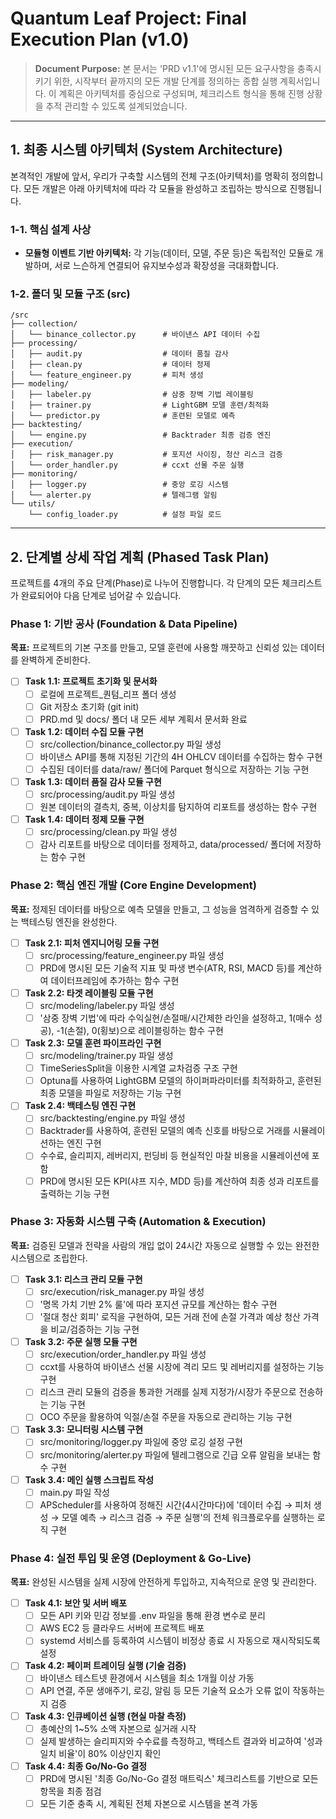 # Quantum Leaf Project: Final Execution Plan (v1.0)

> **Document Purpose:**
> 본 문서는 'PRD v1.1'에 명시된 모든 요구사항을 충족시키기 위한, 시작부터 끝까지의 모든 개발 단계를 정의하는 종합 실행 계획서입니다. 이 계획은 아키텍처를 중심으로 구성되며, 체크리스트 형식을 통해 진행 상황을 추적 관리할 수 있도록 설계되었습니다.

---

## 1. 최종 시스템 아키텍처 (System Architecture)

본격적인 개발에 앞서, 우리가 구축할 시스템의 전체 구조(아키텍처)를 명확히 정의합니다. 모든 개발은 아래 아키텍처에 따라 각 모듈을 완성하고 조립하는 방식으로 진행됩니다.

### 1-1. 핵심 설계 사상
- **모듈형 이벤트 기반 아키텍처:** 각 기능(데이터, 모델, 주문 등)은 독립적인 모듈로 개발하며, 서로 느슨하게 연결되어 유지보수성과 확장성을 극대화합니다.

### 1-2. 폴더 및 모듈 구조 (src)
```
/src
├── collection/
│   └── binance_collector.py      # 바이낸스 API 데이터 수집
├── processing/
│   ├── audit.py                  # 데이터 품질 감사
│   ├── clean.py                  # 데이터 정제
│   └── feature_engineer.py       # 피처 생성
├── modeling/
│   ├── labeler.py                # 삼중 장벽 기법 레이블링
│   ├── trainer.py                # LightGBM 모델 훈련/최적화
│   └── predictor.py              # 훈련된 모델로 예측
├── backtesting/
│   └── engine.py                 # Backtrader 최종 검증 엔진
├── execution/
│   ├── risk_manager.py           # 포지션 사이징, 청산 리스크 검증
│   └── order_handler.py          # ccxt 선물 주문 실행
├── monitoring/
│   ├── logger.py                 # 중앙 로깅 시스템
│   └── alerter.py                # 텔레그램 알림
└── utils/
    └── config_loader.py          # 설정 파일 로드
```

---

## 2. 단계별 상세 작업 계획 (Phased Task Plan)

프로젝트를 4개의 주요 단계(Phase)로 나누어 진행합니다. 각 단계의 모든 체크리스트가 완료되어야 다음 단계로 넘어갈 수 있습니다.

### Phase 1: 기반 공사 (Foundation & Data Pipeline)
**목표:** 프로젝트의 기본 구조를 만들고, 모델 훈련에 사용할 깨끗하고 신뢰성 있는 데이터를 완벽하게 준비한다.

- [ ] **Task 1.1: 프로젝트 초기화 및 문서화**
    - [ ] 로컬에 프로젝트_퀀텀_리프 폴더 생성
    - [ ] Git 저장소 초기화 (git init)
    - [ ] PRD.md 및 docs/ 폴더 내 모든 세부 계획서 문서화 완료
- [ ] **Task 1.2: 데이터 수집 모듈 구현**
    - [ ] src/collection/binance_collector.py 파일 생성
    - [ ] 바이낸스 API를 통해 지정된 기간의 4H OHLCV 데이터를 수집하는 함수 구현
    - [ ] 수집된 데이터를 data/raw/ 폴더에 Parquet 형식으로 저장하는 기능 구현
- [ ] **Task 1.3: 데이터 품질 감사 모듈 구현**
    - [ ] src/processing/audit.py 파일 생성
    - [ ] 원본 데이터의 결측치, 중복, 이상치를 탐지하여 리포트를 생성하는 함수 구현
- [ ] **Task 1.4: 데이터 정제 모듈 구현**
    - [ ] src/processing/clean.py 파일 생성
    - [ ] 감사 리포트를 바탕으로 데이터를 정제하고, data/processed/ 폴더에 저장하는 함수 구현

### Phase 2: 핵심 엔진 개발 (Core Engine Development)
**목표:** 정제된 데이터를 바탕으로 예측 모델을 만들고, 그 성능을 엄격하게 검증할 수 있는 백테스팅 엔진을 완성한다.

- [ ] **Task 2.1: 피처 엔지니어링 모듈 구현**
    - [ ] src/processing/feature_engineer.py 파일 생성
    - [ ] PRD에 명시된 모든 기술적 지표 및 파생 변수(ATR, RSI, MACD 등)를 계산하여 데이터프레임에 추가하는 함수 구현
- [ ] **Task 2.2: 타겟 레이블링 모듈 구현**
    - [ ] src/modeling/labeler.py 파일 생성
    - [ ] '삼중 장벽 기법'에 따라 수익실현/손절매/시간제한 라인을 설정하고, 1(매수 성공), -1(손절), 0(횡보)으로 레이블링하는 함수 구현
- [ ] **Task 2.3: 모델 훈련 파이프라인 구현**
    - [ ] src/modeling/trainer.py 파일 생성
    - [ ] TimeSeriesSplit을 이용한 시계열 교차검증 구조 구현
    - [ ] Optuna를 사용하여 LightGBM 모델의 하이퍼파라미터를 최적화하고, 훈련된 최종 모델을 파일로 저장하는 기능 구현
- [ ] **Task 2.4: 백테스팅 엔진 구현**
    - [ ] src/backtesting/engine.py 파일 생성
    - [ ] Backtrader를 사용하여, 훈련된 모델의 예측 신호를 바탕으로 거래를 시뮬레이션하는 엔진 구현
    - [ ] 수수료, 슬리피지, 레버리지, 펀딩비 등 현실적인 마찰 비용을 시뮬레이션에 포함
    - [ ] PRD에 명시된 모든 KPI(샤프 지수, MDD 등)를 계산하여 최종 성과 리포트를 출력하는 기능 구현

### Phase 3: 자동화 시스템 구축 (Automation & Execution)
**목표:** 검증된 모델과 전략을 사람의 개입 없이 24시간 자동으로 실행할 수 있는 완전한 시스템으로 조립한다.

- [ ] **Task 3.1: 리스크 관리 모듈 구현**
    - [ ] src/execution/risk_manager.py 파일 생성
    - [ ] '명목 가치 기반 2% 룰'에 따라 포지션 규모를 계산하는 함수 구현
    - [ ] '절대 청산 회피' 로직을 구현하여, 모든 거래 전에 손절 가격과 예상 청산 가격을 비교/검증하는 기능 구현
- [ ] **Task 3.2: 주문 실행 모듈 구현**
    - [ ] src/execution/order_handler.py 파일 생성
    - [ ] ccxt를 사용하여 바이낸스 선물 시장에 격리 모드 및 레버리지를 설정하는 기능 구현
    - [ ] 리스크 관리 모듈의 검증을 통과한 거래를 실제 지정가/시장가 주문으로 전송하는 기능 구현
    - [ ] OCO 주문을 활용하여 익절/손절 주문을 자동으로 관리하는 기능 구현
- [ ] **Task 3.3: 모니터링 시스템 구현**
    - [ ] src/monitoring/logger.py 파일에 중앙 로깅 설정 구현
    - [ ] src/monitoring/alerter.py 파일에 텔레그램으로 긴급 오류 알림을 보내는 함수 구현
- [ ] **Task 3.4: 메인 실행 스크립트 작성**
    - [ ] main.py 파일 작성
    - [ ] APScheduler를 사용하여 정해진 시간(4시간마다)에 '데이터 수집 → 피처 생성 → 모델 예측 → 리스크 검증 → 주문 실행'의 전체 워크플로우를 실행하는 로직 구현

### Phase 4: 실전 투입 및 운영 (Deployment & Go-Live)
**목표:** 완성된 시스템을 실제 시장에 안전하게 투입하고, 지속적으로 운영 및 관리한다.

- [ ] **Task 4.1: 보안 및 서버 배포**
    - [ ] 모든 API 키와 민감 정보를 .env 파일을 통해 환경 변수로 분리
    - [ ] AWS EC2 등 클라우드 서버에 프로젝트 배포
    - [ ] systemd 서비스를 등록하여 시스템이 비정상 종료 시 자동으로 재시작되도록 설정
- [ ] **Task 4.2: 페이퍼 트레이딩 실행 (기술 검증)**
    - [ ] 바이낸스 테스트넷 환경에서 시스템을 최소 1개월 이상 가동
    - [ ] API 연결, 주문 생애주기, 로깅, 알림 등 모든 기술적 요소가 오류 없이 작동하는지 검증
- [ ] **Task 4.3: 인큐베이션 실행 (현실 마찰 측정)**
    - [ ] 총예산의 1~5% 소액 자본으로 실거래 시작
    - [ ] 실제 발생하는 슬리피지와 수수료를 측정하고, 백테스트 결과와 비교하여 '성과 일치 비율'이 80% 이상인지 확인
- [ ] **Task 4.4: 최종 Go/No-Go 결정**
    - [ ] PRD에 명시된 '최종 Go/No-Go 결정 매트릭스' 체크리스트를 기반으로 모든 항목을 최종 점검
    - [ ] 모든 기준 충족 시, 계획된 전체 자본으로 시스템을 본격 가동
